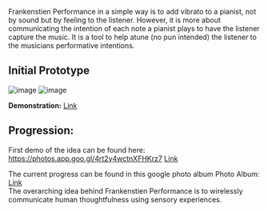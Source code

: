 Frankenstien Performance in a simple way is to add vibrato to a pianist, not by sound but by feeling to the listener. However, it is more about communicating the intention of each note a pianist plays to have the listener capture the music. It is a tool to help atune (no pun intended) the listener to the musicians performative intentions. 

## Initial Prototype
![image](https://github.com/user-attachments/assets/ab7e6abf-b028-413c-abba-9a477d8c3d71)
![image](https://github.com/user-attachments/assets/5bbb6272-e35f-4a30-b38c-9f3e30420f9d)

**Demonstration:** [Link](https://photos.app.goo.gl/83ZnG3oCLWGfU8E78https://photos.app.goo.gl/83ZnG3oCLWGfU8E78)



## Progression: 
First demo of the idea can be found here: https://photos.app.goo.gl/4rt2y4wctnXFHKrz7 
[Link](https://photos.app.goo.gl/4rt2y4wctnXFHKrz7 )

The current progress can be found in this google photo album 
Photo Album: [Link](https://photos.app.goo.gl/TBx9K2HFpNhXGP73A)                                                                                                          
The overarching idea behind Frankenstien Performance is to wirelessly communicate human thoughtfulness using sensory experiences.   
